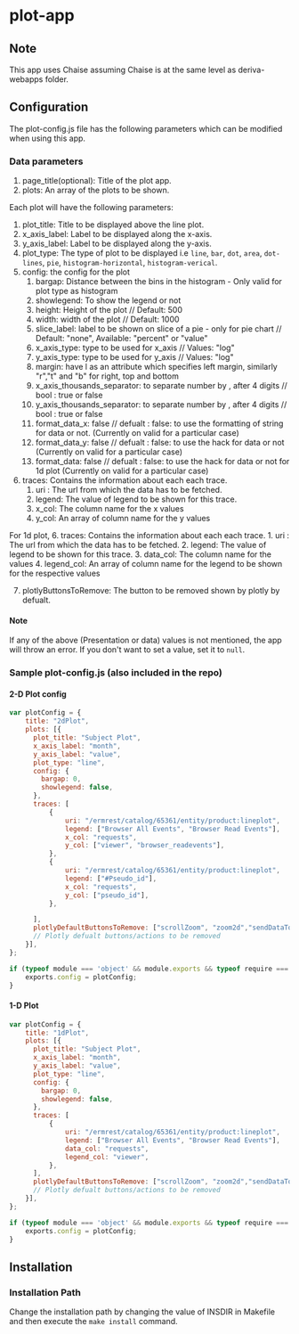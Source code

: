 # plot-app
## Note
This app uses Chaise assuming Chaise is at the same level as deriva-webapps folder.

## Configuration
The plot-config.js file has the following parameters which can be modified when using this app.

### Data parameters
1. page_title(optional): Title of the plot app.
2. plots: An array of the plots to be shown.

Each plot will have the following parameters:

1. plot_title: Title to be displayed above the line plot.
2. x_axis_label: Label to be displayed along the x-axis.
3. y_axis_label: Label to be displayed along the y-axis.
4. plot_type: The type of plot to be displayed i.e `line`, `bar`, `dot`, `area`, `dot-lines`, `pie`,  `histogram-horizontal`, `histogram-verical`.
5. config:  the config for the plot
      1. bargap: Distance between the bins in the histogram - Only valid for plot type as histogram
      2. showlegend: To show the legend or not
      3. height: Height of the plot // Default: 500
      4. width: width of the plot // Default: 1000
      5. slice_label: label to be shown on slice of a pie - only for pie chart // Default: "none", Available: "percent" or "value"
      6. x_axis_type: type to be used for x_axis // Values: "log"
      7. y_axis_type: type to be used for y_axis // Values: "log"
      8. margin: have l as an attribute which specifies left margin, similarly "r","t" and "b" for right, top and bottom
      9. x_axis_thousands_separator: to separate number by , after 4 digits // bool : true or false
      10. y_axis_thousands_separator: to separate number by , after 4 digits // bool : true or false
      10. format_data_x: false // defualt : false: to use the formatting of string for data or not. (Currently on valid for a particular case)
      10. format_data_y: false // defualt : false: to use the hack for data or not (Currently on valid for a particular case)
      10. format_data: false // defualt : false: to use the hack for data or not for 1d plot (Currently on valid for a particular case)
6. traces: Contains the information about each each trace.
      1. uri : The url from which the data has to be fetched.
      2. legend: The value of legend to be shown for this trace.
      3. x_col: The column name for the x values
      4. y_col: An array of column name for the y values

For 1d plot,
6. traces: Contains the information about each each trace.
      1. uri : The url from which the data has to be fetched.
      2. legend: The value of legend to be shown for this trace.
      3. data_col: The column name for the values
      4. legend_col: An array of column name for the legend to be shown for the respective values



7. plotlyButtonsToRemove: The button to be removed shown by plotly by defualt.

#### Note
If any of the above (Presentation or data) values is not mentioned, the app will throw an error. If you don't want to set a value, set it to `null`.

### Sample plot-config.js (also included in the repo)

#### 2-D Plot config
```javascript
var plotConfig = {
    title: "2dPlot",                                                            // Title of the page
    plots: [{                                                                   // Array of object plots to be shown on the page
      plot_title: "Subject Plot",                                               // plot title
      x_axis_label: "month",                                                    // plot x axis label
      y_axis_label: "value",                                                    // plot y axis label
      plot_type: "line",                                                        // Values can be from : "line", "bar", "dot", "area", "dot+lines"
      config: {
        bargap: 0,                                                              // the distance between the bins in the histogram - only for histogram
        showlegend: false,                                                      // to show the legend or not
      },
      traces: [
          {
              uri: "/ermrest/catalog/65361/entity/product:lineplot",            // The request url that has to be used to fetch the data.
              legend: ["Browser All Events", "Browser Read Events"],            // name of traces in legend
              x_col: "requests",                                                // column name to use for x values
              y_col: ["viewer", "browser_readevents"],                          // array of column names to use for y values
          },
          {
              uri: "/ermrest/catalog/65361/entity/product:lineplot",
              legend: ["#Pseudo_id"],
              x_col: "requests",
              y_col: ["pseudo_id"],
          },

      ],
      plotlyDefaultButtonsToRemove: ["scrollZoom", "zoom2d","sendDataToCloud","autoScale2d", "lasso2d", "select2d", "hoverClosestCartesian", "hoverCompareCartesian", "toggleSpikelines"]
      // Plotly defualt buttons/actions to be removed
    }],
};

if (typeof module === 'object' && module.exports && typeof require === 'function') {
    exports.config = plotConfig;
}
```

#### 1-D Plot
```javascript
var plotConfig = {
    title: "1dPlot",                                                            // Title of the page
    plots: [{                                                                   // Array of object plots to be shown on the page
      plot_title: "Subject Plot",                                               // plot title
      x_axis_label: "month",                                                    // plot x axis label
      y_axis_label: "value",                                                    // plot y axis label
      plot_type: "line",                                                        // Values can be from :"pie",  "histogram-horizontal", "histogram-verical"
      config: {
        bargap: 0,                                                              // the distance between the bins in the histogram - only for histogram
        showlegend: false,                                                      // to show the legend or not
      },
      traces: [
          {
              uri: "/ermrest/catalog/65361/entity/product:lineplot",            // The request url that has to be used to fetch the data.
              legend: ["Browser All Events", "Browser Read Events"],            // OPTIONAL: custom name of legend in the traces
              data_col: "requests",                                                // name of the attribute of the data column
              legend_col: "viewer",                                              // name of the attribute of the legend column
          },
      ],
      plotlyDefaultButtonsToRemove: ["scrollZoom", "zoom2d","sendDataToCloud","autoScale2d", "lasso2d", "select2d", "hoverClosestCartesian", "hoverCompareCartesian", "toggleSpikelines"]
      // Plotly defualt buttons/actions to be removed
    }],
};

if (typeof module === 'object' && module.exports && typeof require === 'function') {
    exports.config = plotConfig;
}
```


## Installation

### Installation Path
Change the installation path by changing the value of INSDIR in Makefile and then execute the `make install` command.
